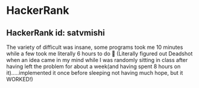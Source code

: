 # HackerRank
## HackerRank id: satvmishi
The variety of difficult was insane, some programs took me 10 minutes while a few took me literally 6 hours to do 🤯
(Literally figured out Deadshot when an idea came in my mind while I was randomly sitting in class after having left the problem for about a week(and having spent 8 hours on it).....implemented it once before sleeping not having much hope, but it WORKED!)
